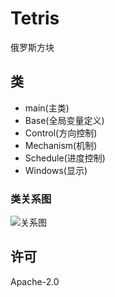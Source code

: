 # Tetris
俄罗斯方块

## 类
- main(主类)
- Base(全局变量定义)
- Control(方向控制)
- Mechanism(机制)
- Schedule(进度控制)
- Windows(显示)

### 类关系图
![关系图](https://upload.cc/i1/2020/06/07/ghRPnJ.png)

## 许可
Apache-2.0
